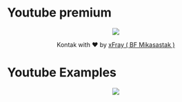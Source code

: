 # Youtube premium
<p align="center"><img src="https://i.ibb.co/nfnjWtp/Screenshot-20230214-200006.png"/></p>
<p align="center">Kontak with ❤️ by <a href="@country221">xFray ( BF Mikasastak )</a></p>


# Youtube Examples
<p align="center"><img src="https://i.ibb.co/5hdJ9cG/Screenshot-20230214-024108.png"/></p>
